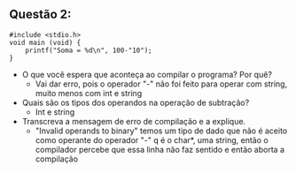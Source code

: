 ## Questão 2:
```
#include <stdio.h>
void main (void) {
    printf("Soma = %d\n", 100-"10");
}
```

- O que você espera que aconteça ao compilar o programa? Por quê?
  - Vai dar erro, pois o operador "-" não foi feito para operar com string, muito menos com int e string
- Quais são os tipos dos operandos na operação de subtração?
  - Int e string
- Transcreva a mensagem de erro de compilação e a explique.
  - "Invalid operands to binary" temos um tipo de dado que não é aceito como operante do operador "-" q é o char*, uma string, então o compilador percebe que essa linha não faz sentido e então aborta a compilação
